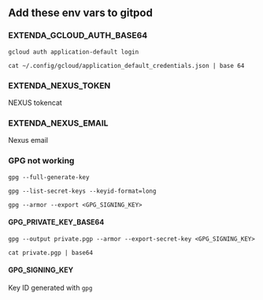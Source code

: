 ## Add these env vars to gitpod

### EXTENDA_GCLOUD_AUTH_BASE64

`gcloud auth application-default login`

`cat ~/.config/gcloud/application_default_credentials.json | base 64`

### EXTENDA_NEXUS_TOKEN
NEXUS tokencat 

### EXTENDA_NEXUS_EMAIL
Nexus email

### GPG not working
`gpg --full-generate-key`

`gpg --list-secret-keys --keyid-format=long`

`gpg --armor --export <GPG_SIGNING_KEY>`

#### GPG_PRIVATE_KEY_BASE64
`gpg --output private.pgp --armor --export-secret-key <GPG_SIGNING_KEY>`

`cat private.pgp | base64`

#### GPG_SIGNING_KEY
Key ID generated with `gpg`